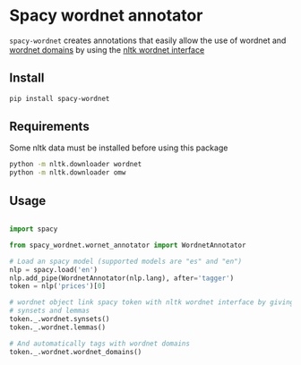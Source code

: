 # Spacy wordnet annotator

`spacy-wordnet` creates annotations that easily allow the use of wordnet 
and [wordnet domains](http://wndomains.fbk.eu/) by using 
the [nltk wordnet interface](http://www.nltk.org/howto/wordnet.html)
 



## Install

````bash
pip install spacy-wordnet
````

## Requirements
Some nltk data must be installed before using this package

````bash
python -m nltk.downloader wordnet
python -m nltk.downloader omw

````

## Usage

````python

import spacy

from spacy_wordnet.wornet_annotator import WordnetAnnotator 

# Load an spacy model (supported models are "es" and "en") 
nlp = spacy.load('en')
nlp.add_pipe(WordnetAnnotator(nlp.lang), after='tagger')
token = nlp('prices')[0]

# wordnet object link spacy token with nltk wordnet interface by giving acces to
# synsets and lemmas 
token._.wordnet.synsets()
token._.wordnet.lemmas()

# And automatically tags with wordnet domains
token._.wordnet.wordnet_domains()
    
````


